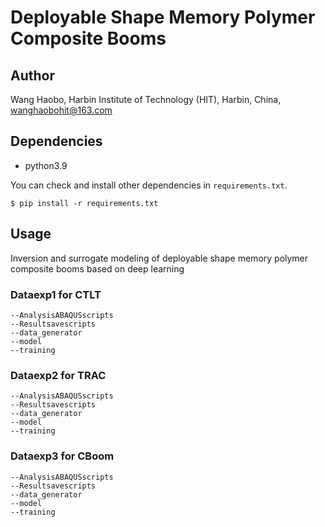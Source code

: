 # Deployable Shape Memory Polymer Composite Booms

## Author
  Wang Haobo,
  Harbin Institute of Technology (HIT),
  Harbin, China,
  wanghaobohit@163.com

## Dependencies

* python3.9

You can check and install other dependencies in `requirements.txt`.


```
$ pip install -r requirements.txt
```

## Usage

Inversion and surrogate modeling of deployable shape memory polymer composite booms based on deep learning


### Dataexp1 for CTLT

```
--AnalysisABAQUSscripts
--Resultsavescripts
--data_generator
--model
--training
```

### Dataexp2 for TRAC

```
--AnalysisABAQUSscripts
--Resultsavescripts
--data_generator
--model
--training
```

### Dataexp3 for CBoom

```
--AnalysisABAQUSscripts
--Resultsavescripts
--data_generator
--model
--training
```
